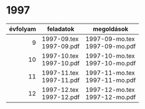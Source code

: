 # 1997

| évfolyam | feladatok | megoldások |
|---:|---|---|
| 9|1997-09.tex <br> 1997-09.pdf | 1997-09-mo.tex <br> 1997-09-mo.pdf|
| 10|1997-10.tex <br> 1997-10.pdf | 1997-10-mo.tex <br> 1997-10-mo.pdf|
| 11|1997-11.tex <br> 1997-11.pdf | 1997-11-mo.tex <br> 1997-11-mo.pdf|
| 12|1997-12.tex <br> 1997-12.pdf | 1997-12-mo.tex <br> 1997-12-mo.pdf|
